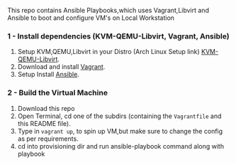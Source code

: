 This repo contains Ansible Playbooks,which uses Vagrant,Libvirt and Ansible to boot and configure VM's on Local Workstation


### 1 - Install dependencies (KVM-QEMU-Libvirt, Vagrant, Ansible)

  1. Setup KVM,QEMU,Libvirt in your Distro (Arch Linux Setup link) [KVM-QEMU-Libvirt](https://www.howtoforge.com/how-to-install-kvm-qemu-on-manjaro-archlinux/).
  2. Download and install [Vagrant](http://www.vagrantup.com/downloads.html).
  3. Setup Install [Ansible](https://docs.ansible.com/ansible/latest/installation_guide/intro_installation.html).

### 2 - Build the Virtual Machine

  1. Download this repo
  2. Open Terminal, cd one of the subdirs (containing the `Vagrantfile` and this README file).
  3. Type in `vagrant up`, to spin up VM,but make sure to change the config as per requirements.
  4. cd into provisioning dir and run ansible-playbook command along with playbook


